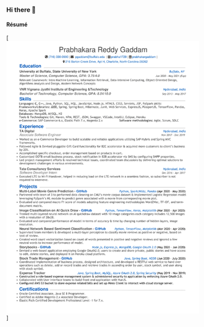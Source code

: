 ### Hi there 👋
#### Résumé


[![Résumé](https://github.com/prabha1729/prabha1729/blob/master/Resume_Prabhakar_SDE-1.png)]

